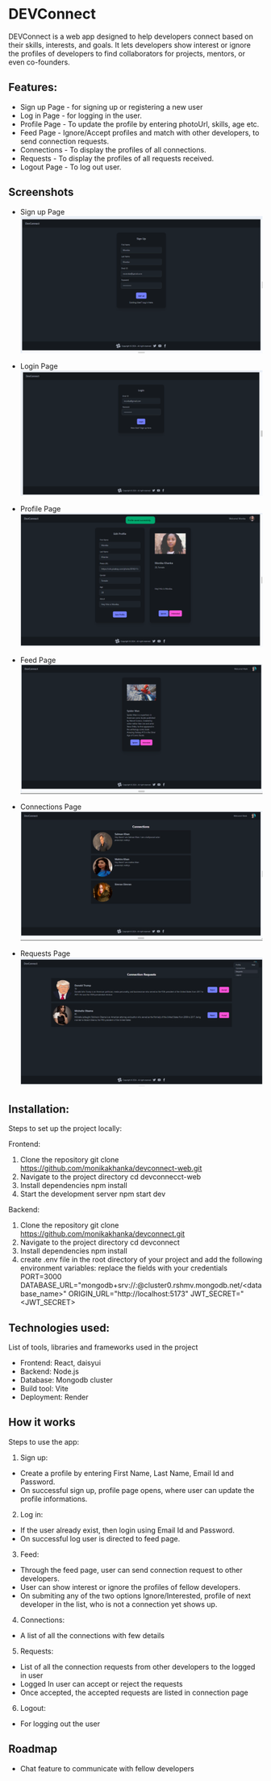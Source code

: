 # DEVConnect

DEVConnect is a web app designed to help developers connect based on their skills, interests, and goals. It lets developers show interest or ignore the profiles of developers to find collaborators for projects, mentors, or even co-founders.

## Features:

- Sign up Page - for signing up or registering a new user
- Log in Page - for logging in the user.
- Profile Page - To update the profile by entering photoUrl, skills, age etc.
- Feed Page - Ignore/Accept profiles and match with other developers, to send connection requests.
- Connections - To display the profiles of all connections.
- Requests - To display the profiles of all requests received.
- Logout Page - To log out user.

## Screenshots

- Sign up Page
  ![Signup Page](devconnect-img/signup.png)

- Login Page
  ![Login Page](devconnect-img/login.png)

- Profile Page
  ![Profile update Page](devconnect-img/profile.png)

- Feed Page
  ![Feed Page](devconnect-img/feed.png)

- Connections Page
  ![Connections Page](devconnect-img/connections.png)
  
- Requests Page
  ![Connection Requests Page](devconnect-img/connection-request.png)

## Installation:

Steps to set up the project locally:

Frontend:

1. Clone the repository
   git clone https://github.com/monikakhanka/devconnect-web.git
2. Navigate to the project directory
   cd devconnecct-web
3. Install dependencies
   npm install
4. Start the development server
   npm start dev

Backend:

1. Clone the repository
   git clone https://github.com/monikakhanka/devconnect.git
2. Navigate to the project directory
   cd devconnect
3. Install dependencies
   npm install
4. create .env file in the root directory of your project and add the following environment variables:
   replace the <enclosed> fields with your credentials
   PORT=3000
   DATABASE_URL="mongodb+srv://<username>:<password>@cluster0.rshmv.mongodb.net/<database_name>"
   ORIGIN_URL="http://localhost:5173"
   JWT_SECRET="<JWT_SECRET>

## Technologies used:

List of tools, libraries and frameworks used in the project

- Frontend: React, daisyui
- Backend: Node.js
- Database: Mongodb cluster
- Build tool: Vite
- Deployment: Render

## How it works

Steps to use the app:

1. Sign up:

- Create a profile by entering First Name, Last Name, Email Id and Password.
- On successful sign up, profile page opens, where user can update the profile informations.

2. Log in:

- If the user already exist, then login using Email Id and Password.
- On successful log user is directed to feed page.

3. Feed:

- Through the feed page, user can send connection request to other developers.
- User can show interest or ignore the profiles of fellow developers.
- On submiting any of the two options Ignore/Interested, profile of next developer in the list, who is not a connection yet shows up.

4. Connections:

- A list of all the connections with few details

5. Requests:

- List of all the connection requests from other developers to the logged in user
- Logged In user can accept or reject the requests
- Once accepted, the accepted requests are listed in connection page

6. Logout:

- For logging out the user

## Roadmap

- Chat feature to communicate with fellow developers
